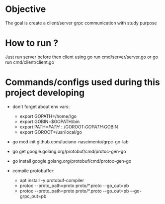 # Objective
The goal is create a client/server grpc communication with study purpose

# How to run ?
Just run server before then client using go run cmd/server/server.go or go run cmd/client/client.go

# Commands/configs used during this project developing
- don't forget about env vars:
    - export GOPATH=/home/<user folder>/go   
    - export GOBIN=$GOPATH/bin   
    - export PATH=$PATH:/$GOROOT:$GOPATH:$GOBIN   
    - export GOROOT=/usr/local/go   

- go mod init github.com/luciano-nascimento/grpc-go-lab
- go get google.golang.org/protobuf/cmd/protoc-gen-go
- go install google.golang.org/protobuf/cmd/protoc-gen-go
- compile protobuffer:
   - apt install -y protobuf-compiler    
   - protoc --proto_path=proto proto/*.proto --go_out=pb    
   - protoc --proto_path=proto proto/*.proto --go_out=pb --go-grpc_out=pb